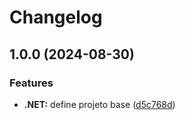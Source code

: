 # Changelog

## 1.0.0 (2024-08-30)


### Features

* **.NET:** define projeto base ([d5c768d](https://github.com/renebentes/release-please/commit/d5c768d302ea4b9d91333c9cd819f65338a4d390))
